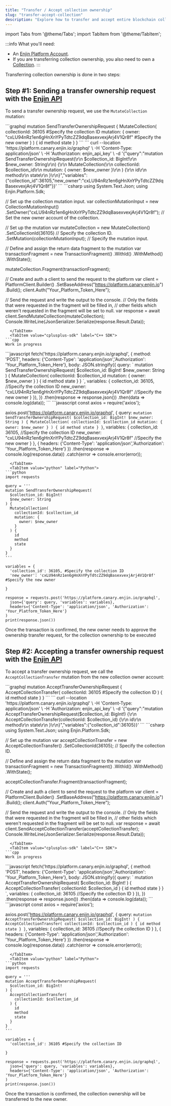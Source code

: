 ```yaml
---
title: "Transfer / Accept collection ownership"
slug: "transfer-accept-collection"
description: "Explore how to transfer and accept entire blockchain collections, allowing for seamless movement of grouped assets within the Enjin ecosystem."
---
```


import Tabs from '@theme/Tabs';
import TabItem from '@theme/TabItem';

:::info What you'll need:
- An [Enjin Platform Account](/01-getting-started/03-using-the-enjin-platform.md).
- If you are transferring collection ownership, you also need to own a [Collection](/02-tutorials/01-managing-tokens/01-creating-collections.md).
:::

Transferring collection ownership is done in two steps:

## Step #1: Sending a transfer ownership request with the [Enjin API](/01-getting-started/04-using-enjin-api/04-using-enjin-api.md)

To send a transfer ownership request, we use the `MutateCollection` mutation:

<Tabs>
  <TabItem value="graphql" label="GraphQL">
```graphql
mutation SendTransferOwnershipRequest {
  MutateCollection(
    collectionId: 36105 #Specify the collection ID
    mutation: {
      owner: "cxLU94nRz1en6gHnXnYPyTdtcZZ9dqBasexvexjArj4V1Qr8f" #Specify the new owner
    }
  ) {
    id
    method
    state
  }
}
```
  </TabItem>
  <TabItem value="curl" label="cURL">
```
curl --location 'https://platform.canary.enjin.io/graphql' \
-H 'Content-Type: application/json' \
-H 'Authorization: enjin_api_key' \
-d '{"query":"mutation SendTransferOwnershipRequest(\r\n  $collection_id: BigInt!\r\n  $new_owner: String\r\n) {\r\n  MutateCollection(\r\n    collectionId: $collection_id\r\n    mutation: { owner: $new_owner }\r\n  ) {\r\n    id\r\n    method\r\n    state\r\n  }\r\n}","variables":{"collection_id":36105,"new_owner":"cxLU94nRz1en6gHnXnYPyTdtcZZ9dqBasexvexjArj4V1Qr8f"}}'
```
  </TabItem>
  <TabItem value="csharp-sdk" label="c# SDK">
```csharp
using System.Text.Json;
using Enjin.Platform.Sdk;

// Set up the collection mutation input.
var collectionMutationInput = new CollectionMutationInput()
    .SetOwner("cxLU94nRz1en6gHnXnYPyTdtcZZ9dqBasexvexjArj4V1Qr8f"); // Set the new owner account of the collection.

// Set up the mutation
var mutateCollection = new MutateCollection()
    .SetCollectionId(36105) // Specify the collection ID.
    .SetMutation(collectionMutationInput); // Specify the mutation input.

// Define and assign the return data fragment to the mutation
var transactionFragment = new TransactionFragment()
    .WithId()
    .WithMethod()
    .WithState();

mutateCollection.Fragment(transactionFragment);

// Create and auth a client to send the request to the platform
var client = PlatformClient.Builder()
    .SetBaseAddress("https://platform.canary.enjin.io")
    .Build();
client.Auth("Your_Platform_Token_Here");

// Send the request and write the output to the console.
// Only the fields that were requested in the fragment will be filled in,
// other fields which weren't requested in the fragment will be set to null.
var response = await client.SendMutateCollection(mutateCollection);
Console.WriteLine(JsonSerializer.Serialize(response.Result.Data));
```
  </TabItem>
  <TabItem value="cplusplus-sdk" label="C++ SDK">
```cpp
Work in progress
```
  </TabItem>
  <TabItem value="js" label="Javascript">
```javascript
fetch('https://platform.canary.enjin.io/graphql', {
  method: 'POST',
  headers: {'Content-Type': 'application/json','Authorization': 'Your_Platform_Token_Here'},
  body: JSON.stringify({
    query: `
      mutation SendTransferOwnershipRequest(
        $collection_id: BigInt!
        $new_owner: String
      ) {
        MutateCollection(
          collectionId: $collection_id
          mutation: {
            owner: $new_owner
          }
        ) {
          id
          method
          state
        }
      }
    `,
    variables: {
      collection_id: 36105, //Specify the collection ID
      new_owner: "cxLU94nRz1en6gHnXnYPyTdtcZZ9dqBasexvexjArj4V1Qr8f" //Specify the new owner
    }
  }),
})
.then(response => response.json())
.then(data => console.log(data));
```
  </TabItem>
  <TabItem value="nodejs" label="Node.js">
```javascript
const axios = require('axios');

axios.post('https://platform.canary.enjin.io/graphql', {
  query: `
    mutation SendTransferOwnershipRequest(
      $collection_id: BigInt!
      $new_owner: String
    ) {
      MutateCollection(
        collectionId: $collection_id
        mutation: {
          owner: $new_owner
        }
      ) {
        id
        method
        state
      }
    }
  `,
  variables: {
    collection_id: 36105, //Specify the collection ID
    new_owner: "cxLU94nRz1en6gHnXnYPyTdtcZZ9dqBasexvexjArj4V1Qr8f" //Specify the new owner
  }
}, {
  headers: {'Content-Type': 'application/json','Authorization': 'Your_Platform_Token_Here'}
})
.then(response => console.log(response.data))
.catch(error => console.error(error));
```
  </TabItem>
  <TabItem value="python" label="Python">
```python
import requests

query = '''
mutation SendTransferOwnershipRequest(
  $collection_id: BigInt!
  $new_owner: String
) {
  MutateCollection(
    collectionId: $collection_id
    mutation: {
      owner: $new_owner
    }
  ) {
    id
    method
    state
  }
}
'''

variables = {
  'collection_id': 36105, #Specify the collection ID
  'new_owner': 'cxLU94nRz1en6gHnXnYPyTdtcZZ9dqBasexvexjArj4V1Qr8f' #Specify the new owner

}

response = requests.post('https://platform.canary.enjin.io/graphql',
  json={'query': query, 'variables': variables},
  headers={'Content-Type': 'application/json', 'Authorization': 'Your_Platform_Token_Here'}
)
print(response.json())
```
  </TabItem>
</Tabs>

Once the transaction is confirmed, the new owner needs to approve the ownership transfer request, for the collection ownership to be executed

## Step #2: Accepting a transfer ownership request with the [Enjin API](/01-getting-started/04-using-enjin-api/04-using-enjin-api.md)

To accept a transfer ownership request, we call the `AcceptCollectionTransfer` mutation from the new collection owner account:

<Tabs>
  <TabItem value="graphql" label="GraphQL">
```graphql
mutation AcceptTransferOwnershipRequest {
  AcceptCollectionTransfer(
    collectionId: 36105 #Specify the collection ID
  ) {
    id
    method
    state
  }
}
```
  </TabItem>
  <TabItem value="curl" label="cURL">
```
curl --location 'https://platform.canary.enjin.io/graphql' \
-H 'Content-Type: application/json' \
-H 'Authorization: enjin_api_key' \
-d '{"query":"mutation AcceptTransferOwnershipRequest($collection_id: BigInt!) {\r\n  AcceptCollectionTransfer(collectionId: $collection_id) {\r\n    id\r\n    method\r\n    state\r\n  }\r\n}","variables":{"collection_id":36105}}'
```
  </TabItem>
  <TabItem value="csharp-sdk" label="c# SDK">
```csharp
using System.Text.Json;
using Enjin.Platform.Sdk;

// Set up the mutation
var acceptCollectionTransfer = new AcceptCollectionTransfer()
    .SetCollectionId(36105); // Specify the collection ID.

// Define and assign the return data fragment to the mutation
var transactionFragment = new TransactionFragment()
    .WithId()
    .WithMethod()
    .WithState();

acceptCollectionTransfer.Fragment(transactionFragment);

// Create and auth a client to send the request to the platform
var client = PlatformClient.Builder()
    .SetBaseAddress("https://platform.canary.enjin.io")
    .Build();
client.Auth("Your_Platform_Token_Here");

// Send the request and write the output to the console.
// Only the fields that were requested in the fragment will be filled in,
// other fields which weren't requested in the fragment will be set to null.
var response = await client.SendAcceptCollectionTransfer(acceptCollectionTransfer);
Console.WriteLine(JsonSerializer.Serialize(response.Result.Data));
```
  </TabItem>
  <TabItem value="cplusplus-sdk" label="C++ SDK">
```cpp
Work in progress
```
  </TabItem>
  <TabItem value="js" label="Javascript">
```javascript
fetch('https://platform.canary.enjin.io/graphql', {
  method: 'POST',
  headers: {'Content-Type': 'application/json','Authorization': 'Your_Platform_Token_Here'},
  body: JSON.stringify({
    query: `
      mutation AcceptTransferOwnershipRequest(
        $collection_id: BigInt!
      ) {
        AcceptCollectionTransfer(
          collectionId: $collection_id
        ) {
          id
          method
          state
        }
      }
    `,
    variables: {
      collection_id: 36105 //Specify the collection ID
    }
  }),
})
.then(response => response.json())
.then(data => console.log(data));
```
  </TabItem>
  <TabItem value="nodejs" label="Node.js">
```javascript
const axios = require('axios');

axios.post('https://platform.canary.enjin.io/graphql', {
  query: `
    mutation AcceptTransferOwnershipRequest(
      $collection_id: BigInt!
    ) {
      AcceptCollectionTransfer(
        collectionId: $collection_id
      ) {
        id
        method
        state
      }
    }
  `,
  variables: {
    collection_id: 36105 //Specify the collection ID
  }
}, {
  headers: {'Content-Type': 'application/json','Authorization': 'Your_Platform_Token_Here'}
})
.then(response => console.log(response.data))
.catch(error => console.error(error));
```
  </TabItem>
  <TabItem value="python" label="Python">
```python
import requests

query = '''
mutation AcceptTransferOwnershipRequest(
  $collection_id: BigInt!
) {
  AcceptCollectionTransfer(
    collectionId: $collection_id
  ) {
    id
    method
    state
  }
}
'''

variables = {
  'collection_id': 36105 #Specify the collection ID

}

response = requests.post('https://platform.canary.enjin.io/graphql',
  json={'query': query, 'variables': variables},
  headers={'Content-Type': 'application/json', 'Authorization': 'Your_Platform_Token_Here'}
)
print(response.json())
```
  </TabItem>
</Tabs>

Once the transaction is confirmed, the collection ownership will be transferred to the new owner.
